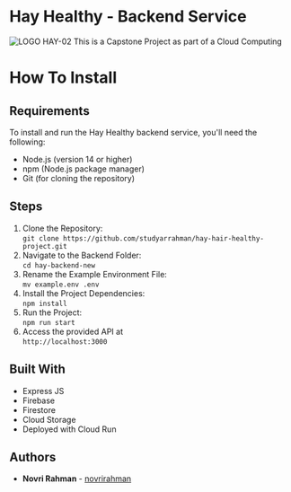 # Hay Healthy - Backend Service
![LOGO HAY-02](https://github.com/Hay-Hair-Beauty/ML-Repo/assets/101098216/e8ac271b-59aa-4db2-a926-1b94d9800283)
This is a Capstone Project as part of a Cloud Computing

# How To Install

## Requirements
To install and run the Hay Healthy backend service, you'll need the following:

* Node.js (version 14 or higher)
* npm (Node.js package manager)
* Git (for cloning the repository)

## Steps
1. Clone the Repository: <br/>
   `git clone https://github.com/studyarrahman/hay-hair-healthy-project.git`
2. Navigate to the Backend Folder: <br/>
   `cd hay-backend-new`
3. Rename the Example Environment File: <br/>
   `mv example.env .env`
4. Install the Project Dependencies: <br/>
   `npm install`
5. Run the Project: <br/>
   `npm run start`
6. Access the provided API at <br/>
   `http://localhost:3000`


## Built With
* Express JS
* Firebase
* Firestore
* Cloud Storage
* Deployed with Cloud Run

## Authors
* **Novri Rahman**  - [novrirahman](https://github.com/studyarrahman)

